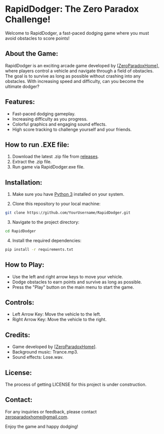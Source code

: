 # RapidDodger: The Zero Paradox Challenge!

Welcome to RapidDodger, a fast-paced dodging game where you must avoid obstacles to score points! 

## About the Game:
RapidDodger is an exciting arcade game developed by [[ZeroParadoxHome](https://github.com/ZeroParadoxHome)], where players control a vehicle and navigate through a field of obstacles. The goal is to survive as long as possible without crashing into any obstacles. With increasing speed and difficulty, can you become the ultimate dodger?

## Features:
- Fast-paced dodging gameplay.
- Increasing difficulty as you progress.
- Colorful graphics and engaging sound effects.
- High score tracking to challenge yourself and your friends.

## How to run .EXE file:
1. Download the latest .zip file from [releases](https://github.com/ZeroParadoxHome/RapidDodger/releases).
2. Extract the .zip file.
3. Run game via RapidDodger.exe file.

## Installation:
1. Make sure you have [Python 3](https://www.python.org/downloads/) installed on your system.
   
3. Clone this repository to your local machine:

```bash
git clone https://github.com/YourUsername/RapidDodger.git
```

3. Navigate to the project directory:

```bash
cd RapidDodger
```
4. Install the required dependencies:

```bash
pip install -r requirements.txt
```

## How to Play:
- Use the left and right arrow keys to move your vehicle.
- Dodge obstacles to earn points and survive as long as possible.
- Press the "Play" button on the main menu to start the game.

## Controls:
- Left Arrow Key: Move the vehicle to the left.
- Right Arrow Key: Move the vehicle to the right.

## Credits:
- Game developed by [[ZeroParadoxHome](https://github.com/ZeroParadoxHome)].
- Background music: Trance.mp3.
- Sound effects: Lose.wav.

## License:
The process of getting LICENSE for this project is under construction.

## Contact:
For any inquiries or feedback, please contact [zeroparadoxhome@gmail.com](mailto:zeroparadoxhome@gmail.com).

Enjoy the game and happy dodging!
